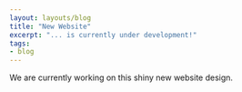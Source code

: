 ```yaml
---
layout: layouts/blog
title: "New Website"
excerpt: "... is currently under development!"
tags:
- blog
---
```


We are currently working on this shiny new website design.
